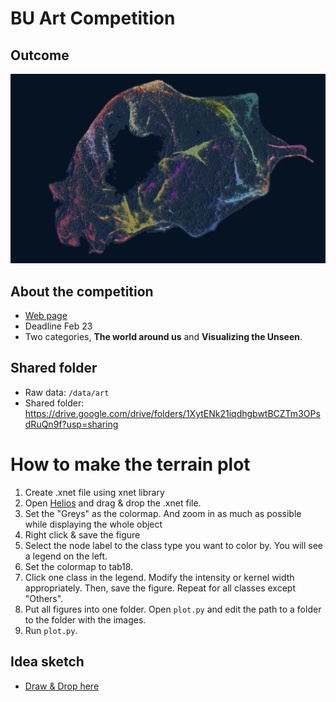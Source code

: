 # BU Art Competition

## Outcome

![figs/geo-science.png](figs/geo-science.png)

## About the competition

- [Web page](https://www.binghamton.edu/research/division-offices/research-advancement/art-of-science/index.html)
- Deadline Feb 23
- Two categories, **The world around us** and **Visualizing the Unseen**.

## Shared folder
- Raw data: `/data/art`
- Shared folder: https://drive.google.com/drive/folders/1XytENk21iqdhgbwtBCZTm3OPsdRuQn9f?usp=sharing

# How to make the terrain plot

1. Create .xnet file using xnet library
2. Open [Helios](http://heliosweb.io/docs/example/?advanced&dark&density&size=0.0&layout=0&use2d&densityProperty=Mass) and drag & drop the .xnet file.
3. Set the "Greys" as the colormap. And zoom in as much as possible while displaying the whole object
4. Right click & save the figure
5. Select the node label to the class type you want to color by. You will see a legend on the left.
6. Set the colormap to tab18.
7. Click one class in the legend. Modify the intensity or kernel width appropriately. Then, save the figure. Repeat for all classes except "Others".
8. Put all figures into one folder. Open `plot.py` and edit the path to a folder to the folder with the images.
9. Run `plot.py`.

## Idea sketch
- [Draw & Drop here](https://drive.google.com/drive/folders/1XytENk21iqdhgbwtBCZTm3OPsdRuQn9f?usp=sharing)

